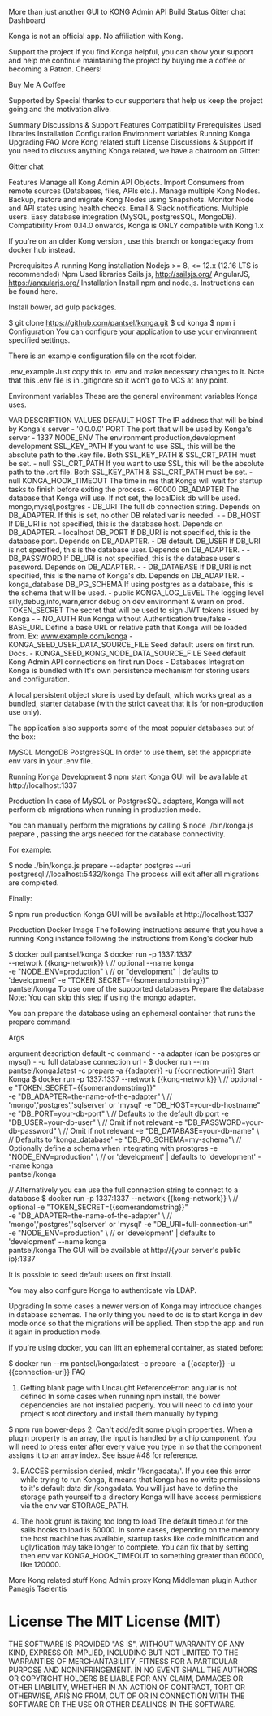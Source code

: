More than just another GUI to KONG Admin API Build Status Gitter chat
Dashboard

Konga is not an official app. No affiliation with Kong.

Support the project
If you find Konga helpful, you can show your support and help me continue maintaining the project by buying me a coffee or becoming a Patron. Cheers!

Buy Me A Coffee

Supported by
Special thanks to our supporters that help us keep the project going and the motivation alive.



Summary
Discussions & Support
Features
Compatibility
Prerequisites
Used libraries
Installation
Configuration
Environment variables
Running Konga
Upgrading
FAQ
More Kong related stuff
License
Discussions & Support
If you need to discuss anything Konga related, we have a chatroom on Gitter:

Gitter chat

Features
Manage all Kong Admin API Objects.
Import Consumers from remote sources (Databases, files, APIs etc.).
Manage multiple Kong Nodes.
Backup, restore and migrate Kong Nodes using Snapshots.
Monitor Node and API states using health checks.
Email & Slack notifications.
Multiple users.
Easy database integration (MySQL, postgresSQL, MongoDB).
Compatibility
From 0.14.0 onwards, Konga is ONLY compatible with Kong 1.x

If you're on an older Kong version , use this branch or konga:legacy from docker hub instead.

Prerequisites
A running Kong installation
Nodejs >= 8, <= 12.x (12.16 LTS is recommended)
Npm
Used libraries
Sails.js, http://sailsjs.org/
AngularJS, https://angularjs.org/
Installation
Install npm and node.js. Instructions can be found here.

Install bower, ad gulp packages.

$ git clone https://github.com/pantsel/konga.git
$ cd konga
$ npm i
Configuration
You can configure your application to use your environment specified settings.

There is an example configuration file on the root folder.

.env_example
Just copy this to .env and make necessary changes to it. Note that this .env file is in .gitignore so it won't go to VCS at any point.

Environment variables
These are the general environment variables Konga uses.

VAR	DESCRIPTION	VALUES	DEFAULT
HOST	The IP address that will be bind by Konga's server	-	'0.0.0.0'
PORT	The port that will be used by Konga's server	-	1337
NODE_ENV	The environment	production,development	development
SSL_KEY_PATH	If you want to use SSL, this will be the absolute path to the .key file. Both SSL_KEY_PATH & SSL_CRT_PATH must be set.	-	null
SSL_CRT_PATH	If you want to use SSL, this will be the absolute path to the .crt file. Both SSL_KEY_PATH & SSL_CRT_PATH must be set.	-	null
KONGA_HOOK_TIMEOUT	The time in ms that Konga will wait for startup tasks to finish before exiting the process.	-	60000
DB_ADAPTER	The database that Konga will use. If not set, the localDisk db will be used.	mongo,mysql,postgres	-
DB_URI	The full db connection string. Depends on DB_ADAPTER. If this is set, no other DB related var is needed.	-	-
DB_HOST	If DB_URI is not specified, this is the database host. Depends on DB_ADAPTER.	-	localhost
DB_PORT	If DB_URI is not specified, this is the database port. Depends on DB_ADAPTER.	-	DB default.
DB_USER	If DB_URI is not specified, this is the database user. Depends on DB_ADAPTER.	-	-
DB_PASSWORD	If DB_URI is not specified, this is the database user's password. Depends on DB_ADAPTER.	-	-
DB_DATABASE	If DB_URI is not specified, this is the name of Konga's db. Depends on DB_ADAPTER.	-	konga_database
DB_PG_SCHEMA	If using postgres as a database, this is the schema that will be used.	-	public
KONGA_LOG_LEVEL	The logging level	silly,debug,info,warn,error	debug on dev environment & warn on prod.
TOKEN_SECRET	The secret that will be used to sign JWT tokens issued by Konga	-	-
NO_AUTH	Run Konga without Authentication	true/false	-
BASE_URL	Define a base URL or relative path that Konga will be loaded from. Ex: www.example.com/konga		-
KONGA_SEED_USER_DATA_SOURCE_FILE	Seed default users on first run. Docs.		-
KONGA_SEED_KONG_NODE_DATA_SOURCE_FILE	Seed default Kong Admin API connections on first run Docs		-
Databases Integration
Konga is bundled with It's own persistence mechanism for storing users and configuration.

A local persistent object store is used by default, which works great as a bundled, starter database (with the strict caveat that it is for non-production use only).

The application also supports some of the most popular databases out of the box:

MySQL
MongoDB
PostgresSQL
In order to use them, set the appropriate env vars in your .env file.

Running Konga
Development
$ npm start
Konga GUI will be available at http://localhost:1337

Production
In case of MySQL or PostgresSQL adapters, Konga will not perform db migrations when running in production mode.

You can manually perform the migrations by calling $ node ./bin/konga.js prepare , passing the args needed for the database connectivity.

For example:

$ node ./bin/konga.js  prepare --adapter postgres --uri postgresql://localhost:5432/konga
The process will exit after all migrations are completed.

Finally:

$ npm run production
Konga GUI will be available at http://localhost:1337

Production Docker Image
The following instructions assume that you have a running Kong instance following the instructions from Kong's docker hub

$ docker pull pantsel/konga
$ docker run -p 1337:1337 \
             --network {{kong-network}} \ // optional
             --name konga \
             -e "NODE_ENV=production" \ // or "development" | defaults to 'development'
             -e "TOKEN_SECRET={{somerandomstring}}" \
             pantsel/konga
To use one of the supported databases
Prepare the database
Note: You can skip this step if using the mongo adapter.

You can prepare the database using an ephemeral container that runs the prepare command.

Args

argument	description	default
-c	command	-
-a	adapter (can be postgres or mysql)	-
-u	full database connection url	-
$ docker run --rm pantsel/konga:latest -c prepare -a {{adapter}} -u {{connection-uri}}
Start Konga
$ docker run -p 1337:1337 
             --network {{kong-network}} \ // optional
             -e "TOKEN_SECRET={{somerandomstring}}" \
             -e "DB_ADAPTER=the-name-of-the-adapter" \ // 'mongo','postgres','sqlserver'  or 'mysql'
             -e "DB_HOST=your-db-hostname" \
             -e "DB_PORT=your-db-port" \ // Defaults to the default db port
             -e "DB_USER=your-db-user" \ // Omit if not relevant
             -e "DB_PASSWORD=your-db-password" \ // Omit if not relevant
             -e "DB_DATABASE=your-db-name" \ // Defaults to 'konga_database'
             -e "DB_PG_SCHEMA=my-schema"\ // Optionally define a schema when integrating with prostgres
             -e "NODE_ENV=production" \ // or 'development' | defaults to 'development'
             --name konga \
             pantsel/konga
             
             
 // Alternatively you can use the full connection string to connect to a database
 $ docker run -p 1337:1337 
              --network {{kong-network}} \ // optional
              -e "TOKEN_SECRET={{somerandomstring}}" \
              -e "DB_ADAPTER=the-name-of-the-adapter" \ // 'mongo','postgres','sqlserver'  or 'mysql'
              -e "DB_URI=full-connection-uri" \
              -e "NODE_ENV=production" \ // or 'development' | defaults to 'development'
              --name konga \
              pantsel/konga
The GUI will be available at http://{your server's public ip}:1337

It is possible to seed default users on first install.

You may also configure Konga to authenticate via LDAP.

Upgrading
In some cases a newer version of Konga may introduce changes in database schemas. The only thing you need to do is to start Konga in dev mode once so that the migrations will be applied. Then stop the app and run it again in production mode.

if you're using docker, you can lift an ephemeral container, as stated before:

$ docker run --rm pantsel/konga:latest -c prepare -a {{adapter}} -u {{connection-uri}}
FAQ
1. Getting blank page with Uncaught ReferenceError: angular is not defined
In some cases when running npm install, the bower dependencies are not installed properly. You will need to cd into your project's root directory and install them manually by typing

$ npm run bower-deps
2. Can't add/edit some plugin properties.
When a plugin property is an array, the input is handled by a chip component. You will need to press enter after every value you type in so that the component assigns it to an array index. See issue #48 for reference.

3. EACCES permission denied, mkdir '/kongadata/'.
If you see this error while trying to run Konga, it means that konga has no write permissions to it's default data dir /kongadata. You will just have to define the storage path yourself to a directory Konga will have access permissions via the env var STORAGE_PATH.

4. The hook grunt is taking too long to load
The default timeout for the sails hooks to load is 60000. In some cases, depending on the memory the host machine has available, startup tasks like code minification and uglyfication may take longer to complete. You can fix that by setting then env var KONGA_HOOK_TIMEOUT to something greater than 60000, like 120000.

More Kong related stuff
Kong Admin proxy
Kong Middleman plugin
Author
Panagis Tselentis

License
The MIT License (MIT)
=====================

THE SOFTWARE IS PROVIDED "AS IS", WITHOUT WARRANTY OF ANY KIND, EXPRESS OR
IMPLIED, INCLUDING BUT NOT LIMITED TO THE WARRANTIES OF MERCHANTABILITY,
FITNESS FOR A PARTICULAR PURPOSE AND NONINFRINGEMENT. IN NO EVENT SHALL THE
AUTHORS OR COPYRIGHT HOLDERS BE LIABLE FOR ANY CLAIM, DAMAGES OR OTHER
LIABILITY, WHETHER IN AN ACTION OF CONTRACT, TORT OR OTHERWISE, ARISING FROM,
OUT OF OR IN CONNECTION WITH THE SOFTWARE OR THE USE OR OTHER DEALINGS IN
THE SOFTWARE.